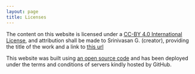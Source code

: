```yaml
---
layout: page
title: Licenses
---
```


The content on this website is licensed under a [CC-BY 4.0 International License](https://creativecommons.org/licenses/by/4.0/), and attribution shall be made to Srinivasan G. (creator), providing the title of the work and a link to [this url](https://wordmistri.github.io/WordMistri/)

This website was built using <a href="https://minicomp.github.io/ed/"> an open source code</a> and has been deployed under the terms and conditions of servers kindly hosted by GitHub.
